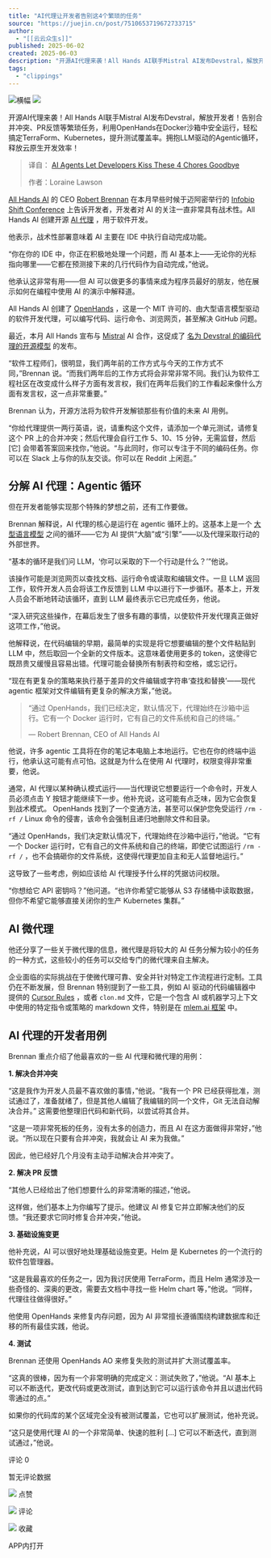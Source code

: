 ```yaml
---
title: "AI代理让开发者告别这4个繁琐的任务"
source: "https://juejin.cn/post/7510653719672733715"
author:
  - "[[云云众生s]]"
published: 2025-06-02
created: 2025-06-03
description: "开源AI代理来袭！All Hands AI联手Mistral AI发布Devstral，解放开发者！告别合并冲突、PR反馈等繁琐任务，利用OpenHands在Docker沙箱中安全运行，轻松搞定Ter"
tags:
  - "clippings"
---
```

![横幅](https://p3-piu.byteimg.com/tos-cn-i-8jisjyls3a/2fd8e96805614492bb2076e3eca5f7a5~tplv-8jisjyls3a-2:0:0:q75.image) ![](https://p26-piu.byteimg.com/tos-cn-i-8jisjyls3a/0d6404b693834ec1a4d258177bb8baf2~tplv-8jisjyls3a-2:0:0:q75.image)

开源AI代理来袭！All Hands AI联手Mistral AI发布Devstral，解放开发者！告别合并冲突、PR反馈等繁琐任务，利用OpenHands在Docker沙箱中安全运行，轻松搞定TerraForm、Kubernetes，提升测试覆盖率。拥抱LLM驱动的Agentic循环，释放云原生开发效率！

> 译自： [AI Agents Let Developers Kiss These 4 Chores Goodbye](https://link.juejin.cn/?target=https%3A%2F%2Fthenewstack.io%2Fai-agents-let-developers-kiss-these-4-chores-goodbye%2F "https://thenewstack.io/ai-agents-let-developers-kiss-these-4-chores-goodbye/")
> 
> 作者：Loraine Lawson

[All Hands AI](https://link.juejin.cn/?target=https%3A%2F%2Fwww.all-hands.dev%2F "https://www.all-hands.dev/") 的 CEO [Robert Brennan](https://link.juejin.cn/?target=https%3A%2F%2Fwww.linkedin.com%2Fin%2Frobert-a-brennan%2F "https://www.linkedin.com/in/robert-a-brennan/") 在本月早些时候于迈阿密举行的 [Infobip Shift Conference](https://link.juejin.cn/?target=https%3A%2F%2Fshift.infobip.com%2F "https://shift.infobip.com/") 上告诉开发者，开发者对 AI 的关注一直非常具有战术性。All Hands AI 创建开源 [AI 代理](https://link.juejin.cn/?target=https%3A%2F%2Fthenewstack.io%2Fai-agents-a-comprehensive-introduction-for-developers%2F "https://thenewstack.io/ai-agents-a-comprehensive-introduction-for-developers/") ，用于软件开发。

他表示，战术性部署意味着 AI 主要在 IDE 中执行自动完成功能。

“你在你的 IDE 中，你正在积极地处理一个问题，而 AI 基本上——无论你的光标指向哪里——它都在预测接下来的几行代码作为自动完成，”他说。

他承认这非常有用——但 AI 可以做更多的事情来成为程序员最好的朋友，他在展示如何在编程中使用 AI 的演示中解释道。

All Hands AI 创建了 [OpenHands](https://link.juejin.cn/?target=https%3A%2F%2Fgithub.com%2FAll-Hands-AI%2FOpenHands "https://github.com/All-Hands-AI/OpenHands") ，这是一个 MIT 许可的、由大型语言模型驱动的软件开发代理，可以编写代码、运行命令、浏览网页，甚至解决 GitHub 问题。

最近，本月 All Hands 宣布与 [Mistral](https://link.juejin.cn/?target=https%3A%2F%2Fthenewstack.io%2Fgemma-google-takes-on-small-open-models-llama-2-and-mistral%2F "https://thenewstack.io/gemma-google-takes-on-small-open-models-llama-2-and-mistral/") AI 合作，这促成了 [名为 Devstral 的编码代理的开源模型](https://link.juejin.cn/?target=https%3A%2F%2Fwww.all-hands.dev%2Fblog%2Fdevstral-a-new-state-of-the-art-open-model-for-coding-agents "https://www.all-hands.dev/blog/devstral-a-new-state-of-the-art-open-model-for-coding-agents") 的发布。

“软件工程师们，很明显，我们两年前的工作方式与今天的工作方式不同，”Brennan 说。“而我们两年后的工作方式将会非常非常不同。我们认为软件工程社区在改变成什么样子方面有发言权，我们在两年后我们的工作看起来像什么方面有发言权，这一点非常重要。”

Brennan 认为，开源方法将为软件开发解锁那些有价值的未来 AI 用例。

“你给代理提供一两行英语，说，请重构这个文件，请添加一个单元测试，请修复这个 PR 上的合并冲突；然后代理会自行工作 5、10、15 分钟，无需监督，然后 \[它\] 会带着答案回来找你，”他说。“与此同时，你可以专注于不同的编码任务。你可以在 Slack 上与你的队友交谈。你可以在 Reddit 上闲逛。”

## 分解 AI 代理：Agentic 循环

但在开发者能够实现那个特殊的梦想之前，还有工作要做。

Brennan 解释说，AI 代理的核心是运行在 agentic 循环上的。这基本上是一个 [大型语言模型](https://link.juejin.cn/?target=https%3A%2F%2Fthenewstack.io%2F7-guiding-principles-for-working-with-llms%2F "https://thenewstack.io/7-guiding-principles-for-working-with-llms/") 之间的循环——它为 AI 提供“大脑”或“引擎”——以及代理采取行动的外部世界。

“基本的循环是我们问 LLM，‘你可以采取的下一个行动是什么？’”他说。

该操作可能是浏览网页以查找文档、运行命令或读取和编辑文件。一旦 LLM 返回工作，软件开发人员会将该工作反馈到 LLM 中以进行下一步循环。基本上，开发人员会不断地转动该循环，直到 LLM 最终表示它已完成任务，他说。

“深入研究这些操作，在幕后发生了很多有趣的事情，以使软件开发代理真正做好这项工作，”他说。

他解释说，在代码编辑的早期，最简单的实现是将它想要编辑的整个文件粘贴到 LLM 中，然后取回一个全新的文件版本。这意味着使用更多的 token，这使得它既昂贵又缓慢且容易出错。代理可能会替换所有制表符和空格，或忘记行。

“现在有更复杂的策略来执行基于差异的文件编辑或字符串‘查找和替换’——现代 agentic 框架对文件编辑有更复杂的解决方案，”他说。

> “通过 OpenHands，我们已经决定，默认情况下，代理始终在沙箱中运行。它有一个 Docker 运行时，它有自己的文件系统和自己的终端。”
> 
> — Robert Brennan, CEO of All Hands AI

他说，许多 agentic 工具将在你的笔记本电脑上本地运行。它也在你的终端中运行，他承认这可能有点可怕。这就是为什么在使用 AI 代理时，权限变得非常重要，他说。

通常，AI 代理以某种确认模式运行——当代理说它想要运行一个命令时，开发人员必须点击 Y 按钮才能继续下一步。他补充说，这可能有点乏味，因为它会恢复到战术模式。 OpenHands 找到了一个变通方法，甚至可以保护您免受运行 `/rm -rf /` Linux 命令的侵害，该命令会强制且递归地删除文件和目录。

“通过 OpenHands，我们决定默认情况下，代理始终在沙箱中运行，”他说。“它有一个 Docker 运行时，它有自己的文件系统和自己的终端，即使它试图运行 `/rm -rf /` ，也不会搞砸你的文件系统，这使得代理更加自主和无人监督地运行。”

这导致了一些考虑，例如应该给 AI 代理授予什么样的凭据访问权限。

“你想给它 API 密钥吗？”他问道。“也许你希望它能够从 S3 存储桶中读取数据，但你不希望它能够直接关闭你的生产 Kubernetes 集群。”

## AI 微代理

他还分享了一些关于微代理的信息，微代理是将较大的 AI 任务分解为较小的任务的一种方式，这些较小的任务可以交给专门的微代理来自主解决。

企业面临的实际挑战在于使微代理可靠、安全并针对特定工作流程进行定制。工具仍在不断发展，但 Brennan 特别提到了一些工具，例如 AI 驱动的代码编辑器中提供的 [Cursor Rules](https://link.juejin.cn/?target=https%3A%2F%2Fdocs.cursor.com%2Fcontext%2Frules "https://docs.cursor.com/context/rules") ，或者 `clon.md` 文件，它是一个包含 AI 或机器学习上下文中使用的特定指令或策略的 markdown 文件，特别是在 [mlem.ai 框架](https://link.juejin.cn/?target=https%3A%2F%2Fgithub.com%2Fiterative%2Fmlem.ai%2Fblob%2Fmain%2Fcontent%2Fdocs%2Fcommand-reference%2Fclone.md "https://github.com/iterative/mlem.ai/blob/main/content/docs/command-reference/clone.md") 中。

## AI 代理的开发者用例

Brennan 重点介绍了他最喜欢的一些 AI 代理和微代理的用例：

**1\. 解决合并冲突**

“这是我作为开发人员最不喜欢做的事情，”他说。“我有一个 PR 已经获得批准，测试通过了，准备就绪了，但是其他人编辑了我编辑的同一个文件，Git 无法自动解决合并。” 这需要他整理旧代码和新代码，以尝试将其合并。

“这是一项非常死板的任务，没有太多的创造力，而且 AI 在这方面做得非常好，”他说。“所以现在只要有合并冲突，我就会让 AI 来为我做。”

因此，他已经好几个月没有主动手动解决合并冲突了。

**2\. 解决 PR 反馈**

“其他人已经给出了他们想要什么的非常清晰的描述，”他说。

这样做，他们基本上为你编写了提示。他建议 AI 修复它并立即解决他们的反馈。“我还要求它同时修复合并冲突，”他说。

**3\. 基础设施变更**

他补充说，AI 可以很好地处理基础设施变更。Helm 是 Kubernetes 的一个流行的软件包管理器。

“这是我最喜欢的任务之一，因为我讨厌使用 TerraForm，而且 Helm 通常涉及一些奇怪的、深奥的更改，需要去文档中寻找一些 Helm chart 等，”他说。“同样，代理往往做得很好。”

他使用 OpenHands 来修复内存问题，因为 AI 非常擅长遵循围绕构建数据库和迁移的所有最佳实践，他说。

**4\. 测试**

Brennan 还使用 OpenHands AO 来修复失败的测试并扩大测试覆盖率。

“这真的很棒，因为有一个非常明确的完成定义：测试失败了，”他说。“AI 基本上可以不断迭代，更改代码或更改测试，直到达到它可以运行该命令并且以退出代码零通过的点。”

如果你的代码库的某个区域完全没有被测试覆盖，它也可以扩展测试，他补充说。

“这只是使用代理 AI 的一个非常简单、快速的胜利 \[…\] 它可以不断迭代，直到测试通过，”他说。

评论 0

暂无评论数据

![](https://lf-web-assets.juejin.cn/obj/juejin-web/xitu_juejin_web/c12d6646efb2245fa4e88f0e1a9565b7.svg) 点赞

![](https://lf-web-assets.juejin.cn/obj/juejin-web/xitu_juejin_web/336af4d1fafabcca3b770c8ad7a50781.svg) 评论

![](https://lf-web-assets.juejin.cn/obj/juejin-web/xitu_juejin_web/3d482c7a948bac826e155953b2a28a9e.svg) 收藏

APP内打开
